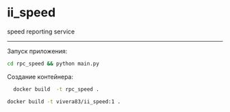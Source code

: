 # ii_speed
speed reporting service
_________

Запуск приложения:

```bash
cd rpc_speed && python main.py
```

Создание контейнера:

```bash
  docker build  -t rpc_speed .
```

```bash
docker build -t vivera83/ii_speed:1 .
```  